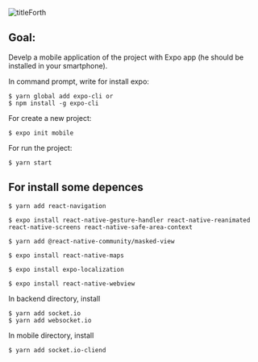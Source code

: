 ![titleForth](https://user-images.githubusercontent.com/46378210/73003005-abf43400-3de3-11ea-81c3-f2abd0f136d1.PNG)

## Goal:

Develp a mobile application of the project with Expo app (he should be installed in your smartphone).

In command prompt, write for install expo:

```
$ yarn global add expo-cli or 
$ npm install -g expo-cli 
```
For create a new project:
```
$ expo init mobile 
```
For run the project:
```
$ yarn start
```
## For install some depences 

```
$ yarn add react-navigation

$ expo install react-native-gesture-handler react-native-reanimated react-native-screens react-native-safe-area-context

$ yarn add @react-native-community/masked-view

$ expo install react-native-maps

$ expo install expo-localization

$ expo install react-native-webview
```

In backend directory, install
```
$ yarn add socket.io
$ yarn add websocket.io
```

In mobile directory, install
```
$ yarn add socket.io-cliend
```

